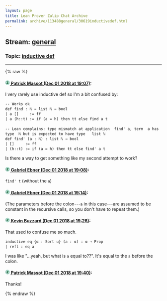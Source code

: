 ```yaml
---
layout: page
title: Lean Prover Zulip Chat Archive 
permalink: archive/113488general/30619inductivedef.html
---
```


## Stream: [general](index.html)
### Topic: [inductive def](30619inductivedef.html)

---


{% raw %}
#### [![Click to go to Zulip](../../assets/img/zulip2.png) Patrick Massot (Dec 01 2018 at 19:07)](https://leanprover.zulipchat.com/#narrow/stream/113488-general/topic/inductive%20def/near/150691842):
I very rarely use inductive def so I'm a bit confused by:
```lean
-- Works ok
def find : ℕ → list ℕ → bool
| a []     := ff
| a (h::t) := if (a = h) then tt else find a t

-- Lean complains: type mismatch at application  find' a, term  a has type  ℕ but is expected to have type   list ℕ
def find' (a : ℕ) : list ℕ → bool 
| []     := ff
| (h::t) := if (a = h) then tt else find' a t
```
Is there a way to get something like my second attempt to work?

#### [![Click to go to Zulip](../../assets/img/zulip2.png) Gabriel Ebner (Dec 01 2018 at 19:08)](https://leanprover.zulipchat.com/#narrow/stream/113488-general/topic/inductive%20def/near/150691886):
`find' t` (without the `a`)

#### [![Click to go to Zulip](../../assets/img/zulip2.png) Gabriel Ebner (Dec 01 2018 at 19:14)](https://leanprover.zulipchat.com/#narrow/stream/113488-general/topic/inductive%20def/near/150692066):
(The parameters before the colon---`a` in this case---are assumed to be constant in the recursive calls, so you don't have to repeat them.)

#### [![Click to go to Zulip](../../assets/img/zulip2.png) Kevin Buzzard (Dec 01 2018 at 19:26)](https://leanprover.zulipchat.com/#narrow/stream/113488-general/topic/inductive%20def/near/150692420):
That used to confuse me so much. 

```lean
inductive eq {α : Sort u} (a : α) : α → Prop
| refl : eq a
```

I was like "...yeah, but what is `a` equal to??". It's equal to the `a` before the colon.

#### [![Click to go to Zulip](../../assets/img/zulip2.png) Patrick Massot (Dec 01 2018 at 19:40)](https://leanprover.zulipchat.com/#narrow/stream/113488-general/topic/inductive%20def/near/150692857):
Thanks!


{% endraw %}
